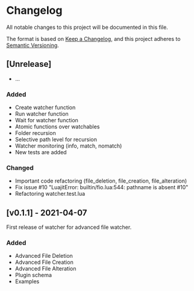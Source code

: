 # Changelog
All notable changes to this project will be documented in this file.

The format is based on [Keep a Changelog](https://keepachangelog.com/en/1.0.0/),
and this project adheres to [Semantic Versioning](https://semver.org/spec/v2.0.0.html).

## [Unrelease]

- ...

### Added

- Create watcher function
- Run watcher function
- Wait for watcher function
- Atomic functions over watchables
- Folder recursion
- Selective path level for recursion
- Watcher monitoring (info, match, nomatch)
- New tests are added

### Changed

- Important code refactoring (file_deletion, file_creation, file_alteration)
- Fix issue #10 "LuajitError: builtin/fio.lua:544: pathname is absent #10"
- Refactoring watcher.test.lua

## [v0.1.1] - 2021-04-07

First release of watcher for advanced file watcher.

### Added

- Advanced File Deletion
- Advanced File Creation
- Advanced File Alteration
- Plugin schema
- Examples
